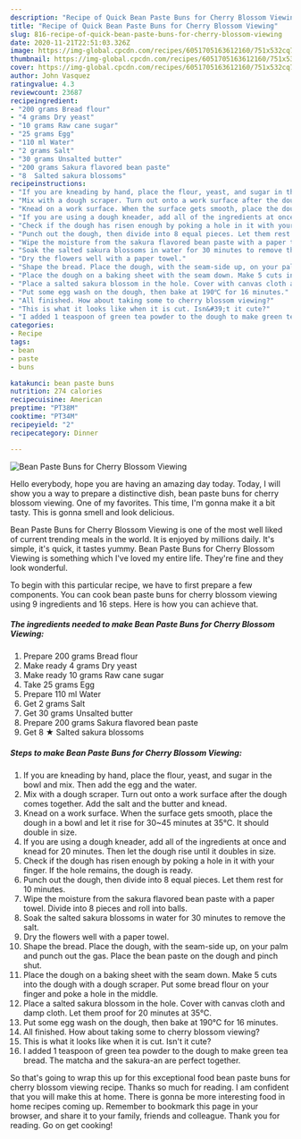 ```yaml
---
description: "Recipe of Quick Bean Paste Buns for Cherry Blossom Viewing"
title: "Recipe of Quick Bean Paste Buns for Cherry Blossom Viewing"
slug: 816-recipe-of-quick-bean-paste-buns-for-cherry-blossom-viewing
date: 2020-11-21T22:51:03.326Z
image: https://img-global.cpcdn.com/recipes/6051705163612160/751x532cq70/bean-paste-buns-for-cherry-blossom-viewing-recipe-main-photo.jpg
thumbnail: https://img-global.cpcdn.com/recipes/6051705163612160/751x532cq70/bean-paste-buns-for-cherry-blossom-viewing-recipe-main-photo.jpg
cover: https://img-global.cpcdn.com/recipes/6051705163612160/751x532cq70/bean-paste-buns-for-cherry-blossom-viewing-recipe-main-photo.jpg
author: John Vasquez
ratingvalue: 4.3
reviewcount: 23687
recipeingredient:
- "200 grams Bread flour"
- "4 grams Dry yeast"
- "10 grams Raw cane sugar"
- "25 grams Egg"
- "110 ml Water"
- "2 grams Salt"
- "30 grams Unsalted butter"
- "200 grams Sakura flavored bean paste"
- "8  Salted sakura blossoms"
recipeinstructions:
- "If you are kneading by hand, place the flour, yeast, and sugar in the bowl and mix. Then add the egg and the water."
- "Mix with a dough scraper. Turn out onto a work surface after the dough comes together. Add the salt and the butter and knead."
- "Knead on a work surface. When the surface gets smooth, place the dough in a bowl and let it rise for 30~45 minutes at 35℃. It should double in size."
- "If you are using a dough kneader, add all of the ingredients at once and knead for 20 minutes. Then let the dough rise until it doubles in size."
- "Check if the dough has risen enough by poking a hole in it with your finger. If the hole remains, the dough is ready."
- "Punch out the dough, then divide into 8 equal pieces. Let them rest for 10 minutes."
- "Wipe the moisture from the sakura flavored bean paste with a paper towel. Divide into 8 pieces and roll into balls."
- "Soak the salted sakura blossoms in water for 30 minutes to remove the salt."
- "Dry the flowers well with a paper towel."
- "Shape the bread. Place the dough, with the seam-side up, on your palm and punch out the gas. Place the bean paste on the dough and pinch shut."
- "Place the dough on a baking sheet with the seam down. Make 5 cuts into the dough with a dough scraper. Put some bread flour on your finger and poke a hole in the middle."
- "Place a salted sakura blossom in the hole. Cover with canvas cloth and damp cloth. Let them proof for 20 minutes at 35℃."
- "Put some egg wash on the dough, then bake at 190℃ for 16 minutes."
- "All finished. How about taking some to cherry blossom viewing?"
- "This is what it looks like when it is cut. Isn&#39;t it cute?"
- "I added 1 teaspoon of green tea powder to the dough to make green tea bread. The matcha and the sakura-an are perfect together."
categories:
- Recipe
tags:
- bean
- paste
- buns

katakunci: bean paste buns 
nutrition: 274 calories
recipecuisine: American
preptime: "PT38M"
cooktime: "PT34M"
recipeyield: "2"
recipecategory: Dinner

---
```



![Bean Paste Buns for Cherry Blossom Viewing](https://img-global.cpcdn.com/recipes/6051705163612160/751x532cq70/bean-paste-buns-for-cherry-blossom-viewing-recipe-main-photo.jpg)

Hello everybody, hope you are having an amazing day today. Today, I will show you a way to prepare a distinctive dish, bean paste buns for cherry blossom viewing. One of my favorites. This time, I'm gonna make it a bit tasty. This is gonna smell and look delicious.

Bean Paste Buns for Cherry Blossom Viewing is one of the most well liked of current trending meals in the world. It is enjoyed by millions daily. It's simple, it's quick, it tastes yummy. Bean Paste Buns for Cherry Blossom Viewing is something which I've loved my entire life. They're fine and they look wonderful.




To begin with this particular recipe, we have to first prepare a few components. You can cook bean paste buns for cherry blossom viewing using 9 ingredients and 16 steps. Here is how you can achieve that.

<!--inarticleads1-->

##### The ingredients needed to make Bean Paste Buns for Cherry Blossom Viewing:

1. Prepare 200 grams Bread flour
1. Make ready 4 grams Dry yeast
1. Make ready 10 grams Raw cane sugar
1. Take 25 grams Egg
1. Prepare 110 ml Water
1. Get 2 grams Salt
1. Get 30 grams Unsalted butter
1. Prepare 200 grams Sakura flavored bean paste
1. Get 8 ★ Salted sakura blossoms




<!--inarticleads2-->

##### Steps to make Bean Paste Buns for Cherry Blossom Viewing:

1. If you are kneading by hand, place the flour, yeast, and sugar in the bowl and mix. Then add the egg and the water.
1. Mix with a dough scraper. Turn out onto a work surface after the dough comes together. Add the salt and the butter and knead.
1. Knead on a work surface. When the surface gets smooth, place the dough in a bowl and let it rise for 30~45 minutes at 35℃. It should double in size.
1. If you are using a dough kneader, add all of the ingredients at once and knead for 20 minutes. Then let the dough rise until it doubles in size.
1. Check if the dough has risen enough by poking a hole in it with your finger. If the hole remains, the dough is ready.
1. Punch out the dough, then divide into 8 equal pieces. Let them rest for 10 minutes.
1. Wipe the moisture from the sakura flavored bean paste with a paper towel. Divide into 8 pieces and roll into balls.
1. Soak the salted sakura blossoms in water for 30 minutes to remove the salt.
1. Dry the flowers well with a paper towel.
1. Shape the bread. Place the dough, with the seam-side up, on your palm and punch out the gas. Place the bean paste on the dough and pinch shut.
1. Place the dough on a baking sheet with the seam down. Make 5 cuts into the dough with a dough scraper. Put some bread flour on your finger and poke a hole in the middle.
1. Place a salted sakura blossom in the hole. Cover with canvas cloth and damp cloth. Let them proof for 20 minutes at 35℃.
1. Put some egg wash on the dough, then bake at 190℃ for 16 minutes.
1. All finished. How about taking some to cherry blossom viewing?
1. This is what it looks like when it is cut. Isn&#39;t it cute?
1. I added 1 teaspoon of green tea powder to the dough to make green tea bread. The matcha and the sakura-an are perfect together.




So that's going to wrap this up for this exceptional food bean paste buns for cherry blossom viewing recipe. Thanks so much for reading. I am confident that you will make this at home. There is gonna be more interesting food in home recipes coming up. Remember to bookmark this page in your browser, and share it to your family, friends and colleague. Thank you for reading. Go on get cooking!
